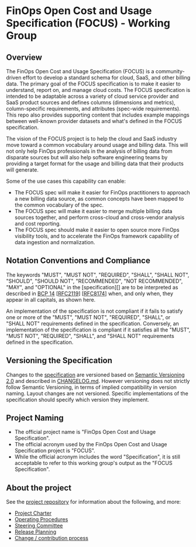 # FinOps Open Cost and Usage Specification (FOCUS) - Working Group

## Overview

The FinOps Open Cost and Usage Specification (FOCUS) is a community-driven effort to develop a standard schema for cloud, SaaS, and other billing data. The primary goal of the FOCUS specification is to make it easier to understand, report on, and manage cloud costs. The FOCUS specification is intended to be adaptable across a variety of cloud service provider and SaaS product sources and defines columns (dimensions and metrics), column-specific requirements, and attributes (spec-wide requirements).  This repo also provides supporting content that includes example mappings between well-known provider datasets and what's defined in the FOCUS specification.

The vision of the FOCUS project is to help the cloud and SaaS industry move toward a common vocabulary around usage and billing data.  This will not only help FinOps professionals in the analysis of billing data from disparate sources but will also help software engineering teams by providing a target format for the usage and billing data that their products will generate.

Some of the use cases this capability can enable:

- The FOCUS spec will make it easier for FinOps practitioners to approach a new billing data source, as common concepts have been mapped to the common vocabulary of the spec.
- The FOCUS spec will make it easier to merge multiple billing data sources together, and perform cross-cloud and cross-vendor analysis and cost reporting.
- The FOCUS spec should make it easier to open source more FinOps visibility tools, and to accelerate the FinOps framework capability of data ingestion and normalization.

## Notation Conventions and Compliance

The keywords "MUST", "MUST NOT", "REQUIRED", "SHALL", "SHALL NOT", "SHOULD",
"SHOULD NOT", "RECOMMENDED", "NOT RECOMMENDED", "MAY", and "OPTIONAL" in the
[specification][] are to be interpreted as described in [BCP
14](https://tools.ietf.org/html/bcp14)
[[RFC2119](https://tools.ietf.org/html/rfc2119)]
[[RFC8174](https://tools.ietf.org/html/rfc8174)] when, and only when, they
appear in all capitals, as shown here.

An implementation of the specification is not compliant if it fails to
satisfy one or more of the "MUST", "MUST NOT", "REQUIRED", "SHALL", or "SHALL
NOT" requirements defined in the specification. Conversely, an
implementation of the specification is compliant if it satisfies all the
"MUST", "MUST NOT", "REQUIRED", "SHALL", and "SHALL NOT" requirements defined in
the specification.

## Versioning the Specification

Changes to the [specification](./specification/overview.md) are versioned based on [Semantic Versioning 2.0](https://semver.org/spec/v2.0.0.html) and described in [CHANGELOG.md](CHANGELOG.md). However versioning does not strictly follow Semantic Versioning, in terms of implied compatibility in version naming. Layout changes are not versioned. Specific implementations of the specification should specify which version they implement.

## Project Naming

- The official project name is "FinOps Open Cost and Usage Specification".
- The official acronym used by the FinOps Open Cost and Usage Specification project is "FOCUS".
- While the official acronym includes the word "Specification", it is still acceptable to refer to this working group's output as the "FOCUS Specification".

## About the project

See the [project repository](https://github.com/FinOps-Open-Cost-and-Usage-Spec/foundation) for information about the following, and more:

- [Project Charter](https://github.com/FinOps-Open-Cost-and-Usage-Spec/foundation/blob/main/FOCUS_-_Membership_Agreement_Package_for_use.pdf)
- [Operating Procedures](https://github.com/FinOps-Open-Cost-and-Usage-Spec/foundation/blob/main/operating_procedures.md)
- [Steering Committee](https://github.com/FinOps-Open-Cost-and-Usage-Spec/foundation/blob/main/steering_committee.md)
- [Release Planning](https://github.com/FinOps-Open-Cost-and-Usage-Spec/FOCUS_Spec/blob/working_draft/RELEASE-PLANNING.md)
- [Change / contribution process](https://github.com/FinOps-Open-Cost-and-Usage-Spec/foundation/blob/main/contributing.md)

